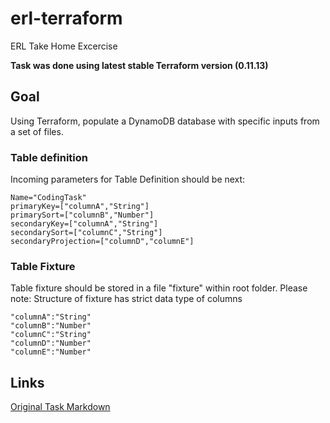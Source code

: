 # erl-terraform
ERL Take Home Excercise

**Task was done using latest stable Terraform version (0.11.13)**

## Goal

Using Terraform, populate a DynamoDB database with specific inputs from a set of files.

### Table definition
Incoming parameters for Table Definition should be next:
```
Name="CodingTask"
primaryKey=["columnA","String"]
primarySort=["columnB","Number"]
secondaryKey=["columnA","String"]
secondarySort=["columnC","String"]
secondaryProjection=["columnD","columnE"]
```

### Table Fixture
Table fixture should be stored in a file "fixture" within root folder.
Please note: Structure of fixture has strict data type of columns
```
"columnA":"String"
"columnB":"Number"
"columnC":"String"
"columnD":"Number"
"columnE":"Number"
```

## Links
[Original Task Markdown](erl-interview-exercise-devops.md)